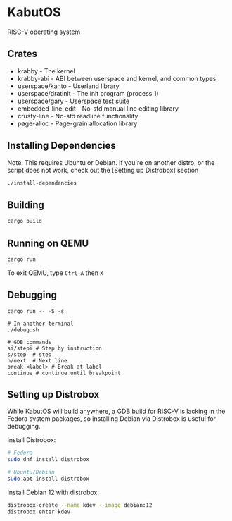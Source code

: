 # KabutOS

RISC-V operating system

## Crates

* krabby - The kernel
* krabby-abi - ABI between userspace and kernel, and common types
* userspace/kanto - Userland library
* userspace/dratinit - The init program (process 1)
* userspace/gary - Userspace test suite
* embedded-line-edit - No-std manual line editing library
* crusty-line - No-std readline functionality
* page-alloc - Page-grain allocation library

## Installing Dependencies

Note: This requires Ubuntu or Debian. If you're on another distro, or the
script does not work, check out the [Setting up Distrobox] section

```bash
./install-dependencies
```

## Building

```bash
cargo build
```

## Running on QEMU

```bash
cargo run
```

To exit QEMU, type `Ctrl-A` then `X`

## Debugging

```
cargo run -- -S -s

# In another terminal
./debug.sh

# GDB commands
si/stepi # Step by instruction
s/step  # step
n/next  # Next line
break <label> # Break at label
continue # continue until breakpoint
```

## Setting up Distrobox

While KabutOS will build anywhere, a GDB build for RISC-V is lacking in the
Fedora system packages, so installing Debian via Distrobox is useful for
debugging.

Install Distrobox:

```bash
# Fedora
sudo dnf install distrobox

# Ubuntu/Debian
sudo apt install distrobox
```

Install Debian 12 with distrobox:

```bash
distrobox-create --name kdev --image debian:12
distrobox enter kdev
```

